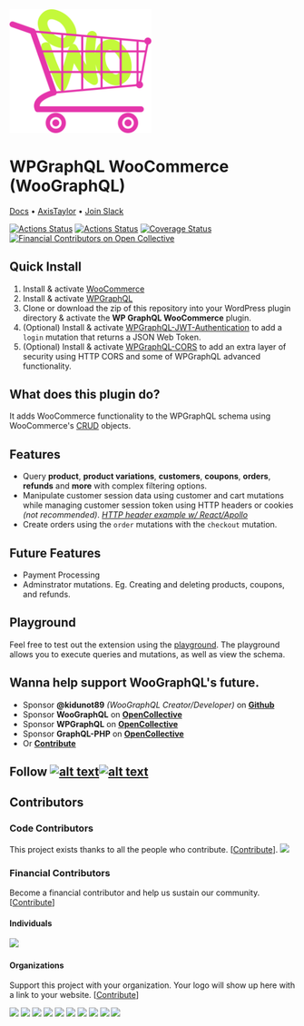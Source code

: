 <img src="./logo.svg" width="250px" />

# WPGraphQL WooCommerce (WooGraphQL)

<a href="https://woographql.axistaylor.com/" target="_blank">Docs</a> • <a href="https://www.axistaylor.com" target="_blank">AxisTaylor</a> • <a href="https://wpgql-slack.herokuapp.com/" target="_blank">Join Slack</a>

[![Actions Status](https://github.com/wp-graphql/wp-graphql-woocommerce/workflows/Testing%20Integration/badge.svg)](https://github.com/wp-graphql/wp-graphql-woocommerce/actions?query=workflow%3A%22Testing+Integration%22) [![Actions Status](https://github.com/wp-graphql/wp-graphql-woocommerce/workflows/WordPress%20Coding%20Standards/badge.svg)](https://github.com/wp-graphql/wp-graphql-woocommerce/actions?query=workflow%3A%22WordPress+Coding+Standards%22) [![Coverage Status](https://coveralls.io/repos/github/wp-graphql/wp-graphql-woocommerce/badge.svg?branch=develop)](https://coveralls.io/github/wp-graphql/wp-graphql-woocommerce?branch=develop) [![Financial Contributors on Open Collective](https://opencollective.com/woographql/all/badge.svg?label=financial+contributors)](https://opencollective.com/woographql)

## Quick Install
1. Install & activate [WooCommerce](https://woocommerce.com/)
2. Install & activate [WPGraphQL](https://www.wpgraphql.com/)
3. Clone or download the zip of this repository into your WordPress plugin directory & activate the **WP GraphQL WooCommerce** plugin.
4. (Optional) Install & activate [WPGraphQL-JWT-Authentication](https://github.com/wp-graphql/wp-graphql-jwt-authentication) to add a `login` mutation that returns a JSON Web Token.
5. (Optional) Install & activate [WPGraphQL-CORS](https://github.com/funkhaus/wp-graphql-cors) to add an extra layer of security using HTTP CORS and some of WPGraphQL advanced functionality. 

## What does this plugin do?
It adds WooCommerce functionality to the WPGraphQL schema using WooCommerce's [CRUD](https://github.com/woocommerce/woocommerce/wiki/CRUD-Objects-in-3.0) objects.

## Features
- Query **product**, **product variations**, **customers**, **coupons**, **orders**, **refunds** and **more** with complex filtering options.
- Manipulate customer session data using customer and cart mutations while managing customer session token using HTTP headers or cookies *(not recommended)*. *[HTTP header example w/ React/Apollo](https://github.com/wp-graphql/wp-graphql-woocommerce/pull/88)*
- Create orders using the `order` mutations with the `checkout` mutation.

## Future Features
- Payment Processing
- Adminstrator mutations. Eg. Creating and deleting products, coupons, and refunds.

## Playground
Feel free to test out the extension using the [playground](https://docs.wpgraphql.com/extensions/wpgraphql-woocommerce/). The playground allows you to execute queries and mutations, as well as view the schema.

## Wanna help support WooGraphQL's future.
- Sponsor **@kidunot89** *(WooGraphQL Creator/Developer)* on **[Github](https://github.com/sponsors/kidunot89)**
- Sponsor **WooGraphQL** on **[OpenCollective](https://opencollective.com/woographql)**
- Sponsor **WPGraphQL** on **[OpenCollective](http://opencollective.com/wp-graphql)**
- Sponsor **GraphQL-PHP** on **[OpenCollective](https://opencollective.com/webonyx-graphql-php)**
- Or **[Contribute](./CONTRIBUTING.md)**

## Follow [![alt text](http://i.imgur.com/tXSoThF.png)](https://twitter.com/woographql)[![alt text](http://i.imgur.com/P3YfQoD.png)](https://www.facebook.com/woographql)

## Contributors

### Code Contributors

This project exists thanks to all the people who contribute. [[Contribute](CONTRIBUTING.md)].
<a href="https://github.com/wp-graphql/wp-graphql-woocommerce/graphs/contributors"><img src="https://opencollective.com/woographql/contributors.svg?width=890&button=false" /></a>

### Financial Contributors

Become a financial contributor and help us sustain our community. [[Contribute](https://opencollective.com/woographql/contribute)]

#### Individuals

<a href="https://opencollective.com/woographql"><img src="https://opencollective.com/woographql/individuals.svg?width=890"></a>

#### Organizations

Support this project with your organization. Your logo will show up here with a link to your website. [[Contribute](https://opencollective.com/woographql/contribute)]

<a href="https://opencollective.com/woographql/organization/0/website"><img src="https://opencollective.com/woographql/organization/0/avatar.svg"></a>
<a href="https://opencollective.com/woographql/organization/1/website"><img src="https://opencollective.com/woographql/organization/1/avatar.svg"></a>
<a href="https://opencollective.com/woographql/organization/2/website"><img src="https://opencollective.com/woographql/organization/2/avatar.svg"></a>
<a href="https://opencollective.com/woographql/organization/3/website"><img src="https://opencollective.com/woographql/organization/3/avatar.svg"></a>
<a href="https://opencollective.com/woographql/organization/4/website"><img src="https://opencollective.com/woographql/organization/4/avatar.svg"></a>
<a href="https://opencollective.com/woographql/organization/5/website"><img src="https://opencollective.com/woographql/organization/5/avatar.svg"></a>
<a href="https://opencollective.com/woographql/organization/6/website"><img src="https://opencollective.com/woographql/organization/6/avatar.svg"></a>
<a href="https://opencollective.com/woographql/organization/7/website"><img src="https://opencollective.com/woographql/organization/7/avatar.svg"></a>
<a href="https://opencollective.com/woographql/organization/8/website"><img src="https://opencollective.com/woographql/organization/8/avatar.svg"></a>
<a href="https://opencollective.com/woographql/organization/9/website"><img src="https://opencollective.com/woographql/organization/9/avatar.svg"></a>
